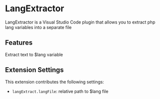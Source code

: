 # LangExtractor

LangExtractor is a Visual Studio Code plugin that allows you to extract php lang variables into a separate file

## Features

Extract text to $lang variable

## Extension Settings

This extension contributes the following settings:

* `langExtract.langFile`: relative path to $lang file

